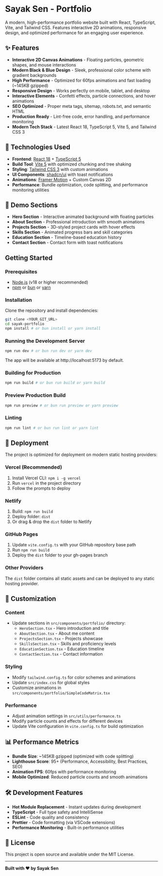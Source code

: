 # Sayak Sen - Portfolio

A modern, high-performance portfolio website built with React, TypeScript, Vite, and Tailwind CSS. Features interactive 2D animations, responsive design, and optimized performance for an engaging user experience.

## ✨ Features

- **Interactive 2D Canvas Animations** - Floating particles, geometric shapes, and mouse interactions
- **Modern Black & Blue Design** - Sleek, professional color scheme with gradient backgrounds
- **High Performance** - Optimized for 60fps animations and fast loading (~145KB gzipped)
- **Responsive Design** - Works perfectly on mobile, tablet, and desktop
- **Interactive Elements** - Confetti effects, particle connections, and hover animations
- **SEO Optimized** - Proper meta tags, sitemap, robots.txt, and semantic HTML
- **Production Ready** - Lint-free code, error handling, and performance monitoring
- **Modern Tech Stack** - Latest React 18, TypeScript 5, Vite 5, and Tailwind CSS 3

## 🚀 Technologies Used

- **Frontend**: [React 18](https://react.dev/) + [TypeScript 5](https://www.typescriptlang.org/)
- **Build Tool**: [Vite 5](https://vitejs.dev/) with optimized chunking and tree shaking
- **Styling**: [Tailwind CSS 3](https://tailwindcss.com/) with custom animations
- **UI Components**: [shadcn/ui](https://ui.shadcn.com/) with toast notifications
- **Animations**: [Framer Motion](https://www.framer.com/motion/) + Custom Canvas 2D
- **Performance**: Bundle optimization, code splitting, and performance monitoring utilities

## 📱 Demo Sections

- **Hero Section** - Interactive animated background with floating particles
- **About Section** - Professional introduction with smooth animations
- **Projects Section** - 3D-styled project cards with hover effects
- **Skills Section** - Animated progress bars and skill categories
- **Education Section** - Timeline-based education history
- **Contact Section** - Contact form with toast notifications

## Getting Started

### Prerequisites

- [Node.js](https://nodejs.org/) (v18 or higher recommended)
- [npm](https://www.npmjs.com/) or [bun](https://bun.sh/) or [yarn](https://yarnpkg.com/)

### Installation

Clone the repository and install dependencies:

```sh
git clone <YOUR_GIT_URL>
cd sayak-portfolio
npm install # or bun install or yarn install
```

### Running the Development Server

```sh
npm run dev # or bun run dev or yarn dev
```

The app will be available at http://localhost:5173 by default.

### Building for Production

```sh
npm run build # or bun run build or yarn build
```

### Preview Production Build

```sh
npm run preview # or bun run preview or yarn preview
```

### Linting

```sh
npm run lint # or bun run lint or yarn lint
```

## 🚀 Deployment

The project is optimized for deployment on modern static hosting providers:

### Vercel (Recommended)
1. Install Vercel CLI: `npm i -g vercel`
2. Run `vercel` in the project directory
3. Follow the prompts to deploy

### Netlify
1. Build: `npm run build`
2. Deploy folder: `dist`
3. Or drag & drop the `dist` folder to Netlify

### GitHub Pages
1. Update `vite.config.ts` with your GitHub repository base path
2. Run `npm run build`
3. Deploy the `dist` folder to your gh-pages branch

### Other Providers
The `dist` folder contains all static assets and can be deployed to any static hosting provider.

## 🎨 Customization

### Content
- Update sections in `src/components/portfolio/` directory:
  - `HeroSection.tsx` - Hero introduction and title
  - `AboutSection.tsx` - About me content
  - `ProjectsSection.tsx` - Projects showcase
  - `SkillsSection.tsx` - Skills and proficiency levels
  - `EducationSection.tsx` - Education timeline
  - `ContactSection.tsx` - Contact information

### Styling
- Modify `tailwind.config.ts` for color schemes and animations
- Update `src/index.css` for global styles
- Customize animations in `src/components/portfolio/SimpleCodeMatrix.tsx`

### Performance
- Adjust animation settings in `src/utils/performance.ts`
- Modify particle counts and effects for different devices
- Update Vite configuration in `vite.config.ts` for build optimization

## 📊 Performance Metrics

- **Bundle Size**: ~145KB gzipped (optimized with code splitting)
- **Lighthouse Score**: 95+ (Performance, Accessibility, Best Practices, SEO)
- **Animation FPS**: 60fps with performance monitoring
- **Mobile Optimized**: Reduced particle counts and smooth animations

## 🛠️ Development Features

- **Hot Module Replacement** - Instant updates during development
- **TypeScript** - Full type safety and IntelliSense
- **ESLint** - Code quality and consistency
- **Prettier** - Code formatting (via VSCode extensions)
- **Performance Monitoring** - Built-in performance utilities

## 📝 License

This project is open source and available under the MIT License.

---

**Built with ❤️ by Sayak Sen**
